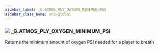 ```yaml
---
sidebar_label: _G.ATMOS_PLY_OXYGEN_MINIMUM_PSI
sidebar_class_name: env-global
---
```


### ![](/img/wiki/global.png) **_G**.ATMOS_PLY_OXYGEN_MINIMUM_PSI
Returns the minimum amount of oxygen PSI needed for a player to breath<br/>
